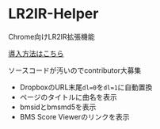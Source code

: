 # LR2IR-Helper

Chrome向けLR2IR拡張機能

[導入方法はこちら](https://www.google.com/search?q=%E3%83%91%E3%83%83%E3%82%B1%E3%83%BC%E3%82%B8%E5%8C%96%E3%81%95%E3%82%8C%E3%81%A6%E3%81%84%E3%81%AA%E3%81%84%E6%8B%A1%E5%BC%B5%E6%A9%9F%E8%83%BD%E3%82%92%E8%AA%AD%E3%81%BF%E8%BE%BC%E3%82%80)

ソースコードが汚いのでcontributor大募集

- DropboxのURL末尾`dl=0`を`dl=1`に自動置換
- ページのタイトルに曲名を表示
- bmsidとbmsmd5を表示
- BMS Score Viewerのリンクを表示